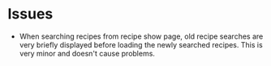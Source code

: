 # Issues
* When searching recipes from recipe show page, old recipe searches are very briefly displayed before loading the newly searched recipes. This is very minor and doesn't cause problems.